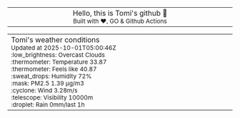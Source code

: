 
<div align="center">
<table>
<tbody>
<td align="center">
<img width="2000" height="0"><br>
Hello, this is Tomi's github 👋<br>
<sup>Built with ❤️, GO & Github Actions</sup><br>
<img width="2000" height="0">
</td>
</tbody>
</table>
</div>
<table>
<tbody>
<td align="left">
<img width="2000" height="0"><br>
Tomi's weather conditions<br>
<sup>Updated at 2025-10-01T05:00:46Z</sup><br>
<sup>:low_brightness: Overcast Clouds</sup><br>
<sup>:thermometer: Temperature 33.87 </sup><br>
<sup>:thermometer: Feels like 40.87</sup><br>
<sup>:sweat_drops: Humidity 72%</sup><br>
<sup>:mask: PM2.5 1.39 μg/m3</sup><br>
<sup>:cyclone: Wind 3.28m/s </sup><br>
<sup>:telescope: Visibility 10000m </sup><br>
<sup>:droplet: Rain 0mm/last 1h </sup><br>
<img width="2000" height="0">
</td>
<td align="left">
<img width="2000" height="0"><br>
<br>
<img width="2000" height="0">
</td>
</tbody>
</table>
</div>
    
